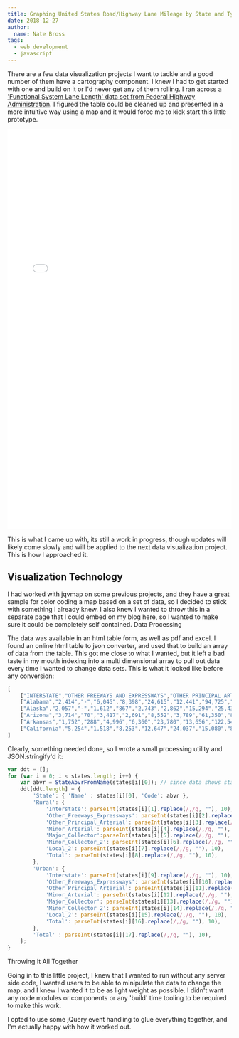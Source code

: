 ```yaml
---
title: Graphing United States Road/Highway Lane Mileage by State and Type Of Road 
date: 2018-12-27
author: 
  name: Nate Bross
tags: 
  - web development
  - javascript
---
```

There are a few data visualization projects I want to tackle and a good number of them have a cartography component. I knew I had to get started with one and build on it or I'd never get any of them rolling. I ran across a ['Functional System Lane Length' data set from Federal Highway Administration](https://www.fhwa.dot.gov/policyinformation/statistics/2017/hm60.cfm). I figured the table could be cleaned up and presented in a more intuitive way using a map and it would force me to kick start this little prototype.

<iframe src="/highway-map-data/map.html" frameborder="0" style="width: 100%; height: 900px;"></iframe>

This is what I came up with, its still a work in progress, though updates will likely come slowly and will be applied to the next data visualization project. This is how I approached it.

## Visualization Technology

I had worked with jqvmap on some previous projects, and they have a great sample for color coding a map based on a set of data, so I decided to stick with something I already knew. I also knew I wanted to throw this in a separate page that I could embed on my blog here, so I wanted to make sure it could be completely self contained.
Data Processing

The data was available in an html table form, as well as pdf and excel. I found an online html table to json converter, and used that to build an array of data from the table. This got me close to what I wanted, but it left a bad taste in my mouth indexing into a multi dimensional array to pull out data every time I wanted to change data sets. This is what it looked like before any conversion:

```js
[
    ["INTERSTATE","OTHER FREEWAYS AND EXPRESSWAYS","OTHER PRINCIPAL ARTERIAL","MINOR ARTERIAL","MAJOR COLLECTOR","MINOR COLLECTOR (2)","LOCAL (2)","TOTAL","INTERSTATE","OTHER FREEWAYS AND EXPRESSWAYS","OTHER PRINCIPAL ARTERIAL","MINOR ARTERIAL","MAJOR COLLECTOR","MINOR COLLECTOR","LOCAL (2)","TOTAL","",""  ],
    ["Alabama","2,414","-","6,045","8,398","24,615","12,441","94,725","148,638","2,189","138","4,905","6,070","7,547","372","41,481","62,701","211,339"  ],
    ["Alaska","2,057","-","1,612","867","2,743","2,862","15,294","25,434","303","-","503","475","510","472","3,898","6,162","31,597"  ],
    ["Arizona","3,714","70","3,417","2,691","8,552","3,789","61,350","83,584","1,462","1,552","3,771","9,278","4,352","456","40,505","61,375","144,959"  ],
    ["Arkansas","1,752","288","4,996","6,360","23,780","13,656","122,548","173,378","1,469","424","2,208","4,364","4,504","499","23,685","37,154","210,532"  ],
    ["California","5,254","1,518","8,253","12,647","24,037","15,080","82,233","149,022","9,671","9,283","25,149","30,758","27,593","644","142,263","245,361","394,383"  ],
]
```

Clearly, something needed done, so I wrote a small processing utility and JSON.stringify'd it:

```js
var ddt = [];
for (var i = 0; i < states.length; i++) {
    var abvr = StateAbvrFromName(states[i][0]); // since data shows state name and jqvmap uses state code, il, ca, etc
    ddt[ddt.length] = {
        'State': { 'Name' : states[i][0], 'Code': abvr },
        'Rural': {
            'Interstate': parseInt(states[i][1].replace(/,/g, ""), 10),
            'Other_Freeways_Expressways': parseInt(states[i][2].replace(/,/g, ""), 10),
            'Other_Principal_Arterial': parseInt(states[i][3].replace(/,/g, ""), 10),
            'Minor_Arterial': parseInt(states[i][4].replace(/,/g, ""), 10),
            'Major_Collector':parseInt(states[i][5].replace(/,/g, ""), 10),
            'Minor_Collector_2': parseInt(states[i][6].replace(/,/g, ""), 10),
            'Local_2': parseInt(states[i][7].replace(/,/g, ""), 10),
            'Total': parseInt(states[i][8].replace(/,/g, ""), 10),
        },
        'Urban': {
            'Interstate': parseInt(states[i][9].replace(/,/g, ""), 10),
            'Other_Freeways_Expressways': parseInt(states[i][10].replace(/,/g, ""), 10),
            'Other_Principal_Arterial': parseInt(states[i][11].replace(/,/g, ""), 10),
            'Minor_Arterial': parseInt(states[i][12].replace(/,/g, ""), 10),
            'Major_Collector': parseInt(states[i][13].replace(/,/g, ""), 10),
            'Minor_Collector_2': parseInt(states[i][14].replace(/,/g, ""), 10),
            'Local_2': parseInt(states[i][15].replace(/,/g, ""), 10),
            'Total': parseInt(states[i][16].replace(/,/g, ""), 10),
        },
        'Total' : parseInt(states[i][17].replace(/,/g, ""), 10),
    };
}
```

Throwing It All Together

Going in to this little project, I knew that I wanted to run without any server side code, I wanted users to be able to minipulate the data to change the map, and I knew I wanted it to be as light weight as possible. I didn't want any node modules or components or any 'build' time tooling to be required to make this work.

I opted to use some jQuery event handling to glue everything together, and I'm actually happy with how it worked out.